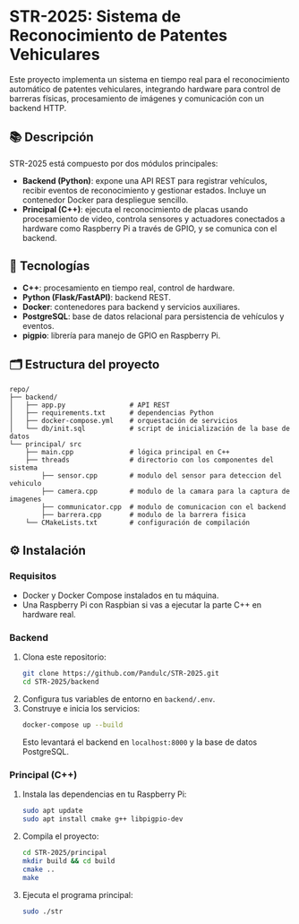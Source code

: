 # STR-2025: Sistema de Reconocimiento de Patentes Vehiculares

Este proyecto implementa un sistema en tiempo real para el reconocimiento automático de patentes vehiculares, integrando hardware para control de barreras físicas, procesamiento de imágenes y comunicación con un backend HTTP.

## 📚 Descripción

STR-2025 está compuesto por dos módulos principales:
- **Backend (Python)**: expone una API REST para registrar vehículos, recibir eventos de reconocimiento y gestionar estados. Incluye un contenedor Docker para despliegue sencillo.
- **Principal (C++)**: ejecuta el reconocimiento de placas usando procesamiento de video, controla sensores y actuadores conectados a hardware como Raspberry Pi a través de GPIO, y se comunica con el backend.

## 🚀 Tecnologías

- **C++**: procesamiento en tiempo real, control de hardware.
- **Python (Flask/FastAPI)**: backend REST.
- **Docker**: contenedores para backend y servicios auxiliares.
- **PostgreSQL**: base de datos relacional para persistencia de vehículos y eventos.
- **pigpio**: librería para manejo de GPIO en Raspberry Pi.

## 🗂️ Estructura del proyecto

```
repo/
├── backend/
│   ├── app.py                # API REST
│   ├── requirements.txt      # dependencias Python
│   ├── docker-compose.yml    # orquestación de servicios
│   └── db/init.sql           # script de inicialización de la base de datos
└── principal/ src
    ├── main.cpp              # lógica principal en C++
    ├── threads               # directorio con los componentes del sistema
        ├── sensor.cpp        # modulo del sensor para deteccion del vehiculo 
        ├── camera.cpp        # modulo de la camara para la captura de imagenes
        ├── communicator.cpp  # modulo de comunicacion con el backend
        ├── barrera.cpp       # modulo de la barrera fisica
    └── CMakeLists.txt        # configuración de compilación
```

## ⚙️ Instalación

### Requisitos

- Docker y Docker Compose instalados en tu máquina.
- Una Raspberry Pi con Raspbian si vas a ejecutar la parte C++ en hardware real.

### Backend

1. Clona este repositorio:
   ```bash
   git clone https://github.com/Pandulc/STR-2025.git
   cd STR-2025/backend
   ```
2. Configura tus variables de entorno en `backend/.env`.
3. Construye e inicia los servicios:
   ```bash
   docker-compose up --build
   ```
   Esto levantará el backend en `localhost:8000` y la base de datos PostgreSQL.

### Principal (C++)

1. Instala las dependencias en tu Raspberry Pi:
   ```bash
   sudo apt update
   sudo apt install cmake g++ libpigpio-dev
   ```
2. Compila el proyecto:
   ```bash
   cd STR-2025/principal
   mkdir build && cd build
   cmake ..
   make
   ```
3. Ejecuta el programa principal:
   ```bash
   sudo ./str
   ```
